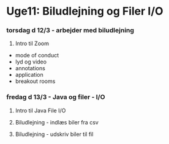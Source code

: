 # Uge11: Biludlejning og Filer I/O
### torsdag d 12/3 - arbejder med biludlejning

1) Intro til Zoom

- mode of conduct
- lyd og video
- annotations
- application
- breakout rooms

### fredag d 13/3 - Java og filer - I/O

1) Intro til Java File I/O

2) Biludlejning - indlæs biler fra csv

2) Biludlejning - udskriv biler til fil

